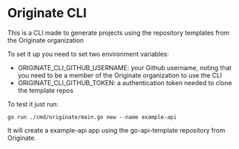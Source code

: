 # Originate CLI

This is a CLI made to generate projects using the repository templates from the Originate organization

To set it up you need to set two environment variables:

- ORIGINATE_CLI_GITHUB_USERNAME: your Github username, noting that you need to be a member of the Originate organization to use the CLI
- ORIGINATE_CLI_GITHUB_TOKEN: a authentication token needed to clone the template repos

To test it just run:

```
go run ./cmd/originate/main.go new --name example-api
```

It will create a example-api app using the go-api-template repository from Originate.